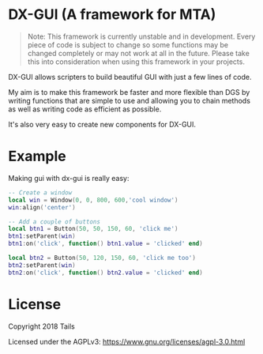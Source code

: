 # DX-GUI (A framework for MTA)

> Note: This framework is currently unstable and in development. Every piece of code is subject to change so some functions may be changed completely or may not work at all in the future. Please take this into consideration when using this framework in your projects.

DX-GUI allows scripters to build beautiful GUI with just a few lines of code.

My aim is to make this framework be faster and more flexible than DGS by writing functions that are simple to use and allowing you to chain methods as well as writing code as efficient as possible.

It's also very easy to create new components for DX-GUI.

# Example

Making gui with dx-gui is really easy:

```lua
-- Create a window
local win = Window(0, 0, 800, 600,'cool window')
win:align('center')

-- Add a couple of buttons
local btn1 = Button(50, 50, 150, 60, 'click me')
btn1:setParent(win)
btn1:on('click', function() btn1.value = 'clicked' end)

local btn2 = Button(50, 120, 150, 60, 'click me too')
btn2:setParent(win)
btn2:on('click', function() btn2.value = 'clicked' end)
```

# License

Copyright 2018 Tails

Licensed under the AGPLv3: https://www.gnu.org/licenses/agpl-3.0.html
